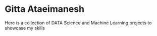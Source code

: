 # Gitta Ataeimanesh
Here is a collection of  DATA Science and Machine Learning projects to showcase my skills
